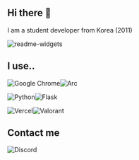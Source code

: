 ## Hi there 👋
I am a student developer from Korea (2011)

![readme-widgets](https://readme-widgets.deno.dev/repository?owner=judongdev&repo=riot-auth&name=Riot%20QR%20Auth)

## I use.. 
![Google Chrome](https://img.shields.io/badge/Google%20Chrome-4285F4?style=for-the-badge&logo=GoogleChrome&logoColor=white)![Arc](https://img.shields.io/badge/Arc-000000?style=for-the-badge&logo=arc&logoColor=white)

![Python](https://img.shields.io/badge/python-3670A0?style=for-the-badge&logo=python&logoColor=ffdd54)![Flask](https://img.shields.io/badge/flask-%23000.svg?style=for-the-badge&logo=flask&logoColor=white)

![Vercel](https://img.shields.io/badge/vercel-%23000000.svg?style=for-the-badge&logo=vercel&logoColor=white)![Valorant](https://img.shields.io/badge/valorant-fff?style=for-the-badge&logo=Valorant&logoColor=fa4454)

## Contact me
![Discord](https://img.shields.io/badge/ju_do0ng-%235865F2.svg?style=for-the-badge&logo=discord&logoColor=white)
